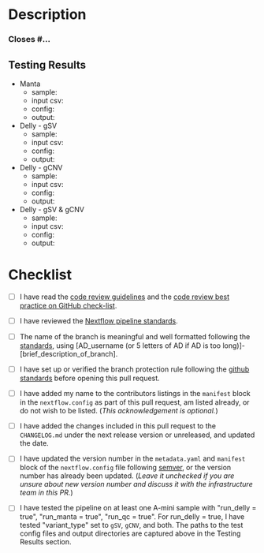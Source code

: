 # Description
<!--- Briefly describe the changes included in this pull request and the paths to the test cases below
 !--- starting with 'Closes #...' if appropriate --->

### Closes #...

## Testing Results

- Manta
    - sample:    <!-- e.g. A-mini TWGSAMIN000001-T001-S01-F, TWGSAMIN000001-T002-S02-F -->
    - input csv: <!-- path/to/input/call-gSV-inputs.csv -->
    - config:    <!-- path/to/cpnfig/nextflow-test-amini.config -->
    - output:    <!-- path/to/output/Manta-1.6.0/ -->
- Delly - gSV
    - sample:    <!-- e.g. A-mini TWGSAMIN000001-T001-S01-F, TWGSAMIN000001-T002-S02-F -->
    - input csv: <!-- path/to/input/call-gSV-inputs.csv -->
    - config:    <!-- path/to/config/nextflow-test-amini.config -->
    - output:    <!-- path/to/output/Delly-0.8.7/ -->
- Delly - gCNV
    - sample:    <!-- e.g. A-mini TWGSAMIN000001-T001-S01-F, TWGSAMIN000001-T002-S02-F -->
    - input csv: <!-- path/to/input/call-gSV-inputs.csv -->
    - config:    <!-- path/to/config/nextflow-test-amini.config -->
    - output:    <!-- path/to/output/Delly-0.8.7/ -->
- Delly - gSV & gCNV
    - sample:    <!-- e.g. A-mini TWGSAMIN000001-T001-S01-F, TWGSAMIN000001-T002-S02-F -->
    - input csv: <!-- path/to/input/call-gSV-inputs.csv -->
    - config:    <!-- path/to/config/nextflow-test-amini.config -->
    - output:    <!-- path/to/output/Delly-0.8.7/ -->

# Checklist
<!--- Please read each of the following items and confirm by replacing the [ ] with a [X] --->

- [ ] I have read the [code review guidelines](https://confluence.mednet.ucla.edu/display/BOUTROSLAB/Code+Review+Guidelines) and the [code review best practice on GitHub check-list](https://confluence.mednet.ucla.edu/display/BOUTROSLAB/Code+Review+Best+Practice+on+GitHub+-+Check+List).

- [ ] I have reviewed the [Nextflow pipeline standards](https://confluence.mednet.ucla.edu/pages/viewpage.action?spaceKey=BOUTROSLAB&title=Nextflow+pipeline+standardization).

- [ ] The name of the branch is meaningful and well formatted following the [standards](https://confluence.mednet.ucla.edu/display/BOUTROSLAB/Code+Review+Best+Practice+on+GitHub+-+Check+List), using \[AD_username (or 5 letters of AD if AD is too long)]-\[brief_description_of_branch].

- [ ] I have set up or verified the branch protection rule following the [github standards](https://confluence.mednet.ucla.edu/pages/viewpage.action?spaceKey=BOUTROSLAB&title=GitHub+Standards#GitHubStandards-Branchprotectionrule) before opening this pull request.

- [ ] I have added my name to the contributors listings in the ``manifest`` block in the `nextflow.config` as part of this pull request, am listed
already, or do not wish to be listed. (*This acknowledgement is optional.*)

- [ ] I have added the changes included in this pull request to the `CHANGELOG.md` under the next release version or unreleased, and updated the date.

- [ ] I have updated the version number in the `metadata.yaml` and `manifest` block of the `nextflow.config` file following [semver](https://semver.org/), or the version number has already been updated. (*Leave it unchecked if you are unsure about new version number and discuss it with the infrastructure team in this PR.*)

- [ ] I have tested the pipeline on at least one A-mini sample with "run_delly = true", "run_manta = true", "run_qc = true". For run_delly = true, I have tested "variant_type" set to `gSV`, `gCNV`, and both. The paths to the test config files and output directories are captured above in the Testing Results section.
